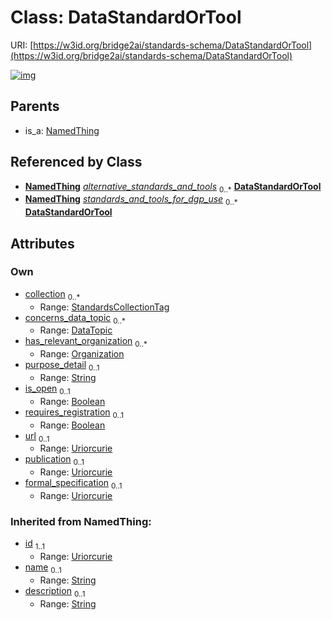 
# Class: DataStandardOrTool




URI: [https://w3id.org/bridge2ai/standards-schema/DataStandardOrTool](https://w3id.org/bridge2ai/standards-schema/DataStandardOrTool)


[![img](https://yuml.me/diagram/nofunky;dir:TB/class/[Organization],[NamedThing],[DataTopic],[Organization]<has_relevant_organization%200..*-%20[DataStandardOrTool&#124;collection:StandardsCollectionTag%20*;purpose_detail:string%20%3F;is_open:boolean%20%3F;requires_registration:boolean%20%3F;url:uriorcurie%20%3F;publication:uriorcurie%20%3F;formal_specification:uriorcurie%20%3F;id(i):uriorcurie;name(i):string%20%3F;description(i):string%20%3F],[DataTopic]<concerns_data_topic%200..*-%20[DataStandardOrTool],[UseCase]-%20alternative_standards_and_tools%200..*>[DataStandardOrTool],[UseCase]-%20standards_and_tools_for_dgp_use%200..*>[DataStandardOrTool],[NamedThing]^-[DataStandardOrTool],[UseCase])](https://yuml.me/diagram/nofunky;dir:TB/class/[Organization],[NamedThing],[DataTopic],[Organization]<has_relevant_organization%200..*-%20[DataStandardOrTool&#124;collection:StandardsCollectionTag%20*;purpose_detail:string%20%3F;is_open:boolean%20%3F;requires_registration:boolean%20%3F;url:uriorcurie%20%3F;publication:uriorcurie%20%3F;formal_specification:uriorcurie%20%3F;id(i):uriorcurie;name(i):string%20%3F;description(i):string%20%3F],[DataTopic]<concerns_data_topic%200..*-%20[DataStandardOrTool],[UseCase]-%20alternative_standards_and_tools%200..*>[DataStandardOrTool],[UseCase]-%20standards_and_tools_for_dgp_use%200..*>[DataStandardOrTool],[NamedThing]^-[DataStandardOrTool],[UseCase])

## Parents

 *  is_a: [NamedThing](NamedThing.md)

## Referenced by Class

 *  **[NamedThing](NamedThing.md)** *[alternative_standards_and_tools](alternative_standards_and_tools.md)*  <sub>0..\*</sub>  **[DataStandardOrTool](DataStandardOrTool.md)**
 *  **[NamedThing](NamedThing.md)** *[standards_and_tools_for_dgp_use](standards_and_tools_for_dgp_use.md)*  <sub>0..\*</sub>  **[DataStandardOrTool](DataStandardOrTool.md)**

## Attributes


### Own

 * [collection](collection.md)  <sub>0..\*</sub>
     * Range: [StandardsCollectionTag](StandardsCollectionTag.md)
 * [concerns_data_topic](concerns_data_topic.md)  <sub>0..\*</sub>
     * Range: [DataTopic](DataTopic.md)
 * [has_relevant_organization](has_relevant_organization.md)  <sub>0..\*</sub>
     * Range: [Organization](Organization.md)
 * [purpose_detail](purpose_detail.md)  <sub>0..1</sub>
     * Range: [String](types/String.md)
 * [is_open](is_open.md)  <sub>0..1</sub>
     * Range: [Boolean](types/Boolean.md)
 * [requires_registration](requires_registration.md)  <sub>0..1</sub>
     * Range: [Boolean](types/Boolean.md)
 * [url](url.md)  <sub>0..1</sub>
     * Range: [Uriorcurie](types/Uriorcurie.md)
 * [publication](publication.md)  <sub>0..1</sub>
     * Range: [Uriorcurie](types/Uriorcurie.md)
 * [formal_specification](formal_specification.md)  <sub>0..1</sub>
     * Range: [Uriorcurie](types/Uriorcurie.md)

### Inherited from NamedThing:

 * [id](id.md)  <sub>1..1</sub>
     * Range: [Uriorcurie](types/Uriorcurie.md)
 * [name](name.md)  <sub>0..1</sub>
     * Range: [String](types/String.md)
 * [description](description.md)  <sub>0..1</sub>
     * Range: [String](types/String.md)
